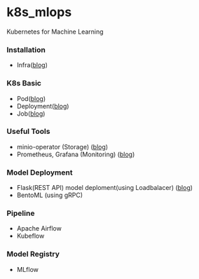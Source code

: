 # k8s_mlops
Kubernetes for Machine Learning

### Installation
- Infra([blog](https://velog.io/@djm0727/GKE%EC%97%90%EC%84%9C-%EC%9D%B8%ED%94%84%EB%9D%BC-%EC%84%A4%EC%A0%95%ED%95%98%EA%B8%B0))

### K8s Basic
- Pod([blog](https://velog.io/@djm0727/MLOps-in-K8s1.-Pod))
- Deployment([blog](https://velog.io/@djm0727/MLOps-in-K8s2.-Deployment))
- Job([blog](https://velog.io/@djm0727/MLOps-in-K8s3.-Job))

### Useful Tools
- minio-operator (Storage) ([blog](https://velog.io/@djm0727/MLOps-in-K8s4.-Minio-Storage))
- Prometheus, Grafana (Monitoring) ([blog](https://velog.io/@djm0727/MLOps-in-K8s5.-Monitoring))

### Model Deployment
- Flask(REST API) model deploment(using Loadbalacer) ([blog](https://velog.io/@djm0727/MLOps-in-K8s6.-Model-Deploy))
- BentoML (using gRPC)

### Pipeline
- Apache Airflow
- Kubeflow

### Model Registry
- MLflow
